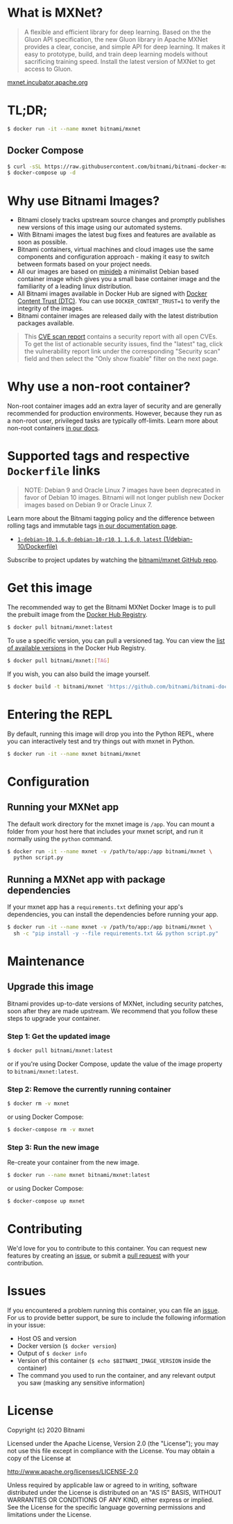 # What is MXNet?

>A flexible and efficient library for deep learning.
Based on the the Gluon API specification, the new Gluon library in Apache MXNet provides a clear, concise, and simple API for deep learning. It makes it easy to prototype, build, and train deep learning models without sacrificing training speed. Install the latest version of MXNet to get access to Gluon.

[mxnet.incubator.apache.org](https://mxnet.incubator.apache.org/versions/master/)

# TL;DR;

```bash
$ docker run -it --name mxnet bitnami/mxnet
```

## Docker Compose

```bash
$ curl -sSL https://raw.githubusercontent.com/bitnami/bitnami-docker-mxnet/master/docker-compose.yml > docker-compose.yml
$ docker-compose up -d
```

# Why use Bitnami Images?

* Bitnami closely tracks upstream source changes and promptly publishes new versions of this image using our automated systems.
* With Bitnami images the latest bug fixes and features are available as soon as possible.
* Bitnami containers, virtual machines and cloud images use the same components and configuration approach - making it easy to switch between formats based on your project needs.
* All our images are based on [minideb](https://github.com/bitnami/minideb) a minimalist Debian based container image which gives you a small base container image and the familiarity of a leading linux distribution.
* All Bitnami images available in Docker Hub are signed with [Docker Content Trust (DTC)](https://docs.docker.com/engine/security/trust/content_trust/). You can use `DOCKER_CONTENT_TRUST=1` to verify the integrity of the images.
* Bitnami container images are released daily with the latest distribution packages available.

> This [CVE scan report](https://quay.io/repository/bitnami/mxnettab=tags) contains a security report with all open CVEs. To get the list of actionable security issues, find the "latest" tag, click the vulnerability report link under the corresponding "Security scan" field and then select the "Only show fixable" filter on the next page.

# Why use a non-root container?

Non-root container images add an extra layer of security and are generally recommended for production environments. However, because they run as a non-root user, privileged tasks are typically off-limits. Learn more about non-root containers [in our docs](https://docs.bitnami.com/containers/how-to/work-with-non-root-containers/).

# Supported tags and respective `Dockerfile` links

> NOTE: Debian 9 and Oracle Linux 7 images have been deprecated in favor of Debian 10 images. Bitnami will not longer publish new Docker images based on Debian 9 or Oracle Linux 7.

Learn more about the Bitnami tagging policy and the difference between rolling tags and immutable tags [in our documentation page](https://docs.bitnami.com/containers/how-to/understand-rolling-tags-containers/).


* [`1-debian-10`, `1.6.0-debian-10-r10`, `1`, `1.6.0`, `latest` (1/debian-10/Dockerfile)](https://github.com/bitnami/bitnami-docker-mxnet/blob/1.6.0-debian-10-r10/1/debian-10/Dockerfile)

Subscribe to project updates by watching the [bitnami/mxnet GitHub repo](https://github.com/bitnami/bitnami-docker-mxnet).

# Get this image

The recommended way to get the Bitnami MXNet Docker Image is to pull the prebuilt image from the [Docker Hub Registry](https://hub.docker.com/r/bitnami/mxnet).

```bash
$ docker pull bitnami/mxnet:latest
```

To use a specific version, you can pull a versioned tag. You can view the [list of available versions](https://hub.docker.com/r/bitnami/mxnet/tags/) in the Docker Hub Registry.

```bash
$ docker pull bitnami/mxnet:[TAG]
```

If you wish, you can also build the image yourself.

```bash
$ docker build -t bitnami/mxnet 'https://github.com/bitnami/bitnami-docker-mxnet.git#master:1/debian-10'
```

# Entering the REPL

By default, running this image will drop you into the Python REPL, where you can interactively test and try things out with mxnet in Python.

```bash
$ docker run -it --name mxnet bitnami/mxnet
```

# Configuration

## Running your MXNet app

The default work directory for the mxnet image is `/app`. You can mount a folder from your host here that includes your mxnet script, and run it normally using the `python` command.

```bash
$ docker run -it --name mxnet -v /path/to/app:/app bitnami/mxnet \
  python script.py
```

## Running a MXNet app with package dependencies

If your mxnet app has a `requirements.txt` defining your app's dependencies, you can install the dependencies before running your app.

```bash
$ docker run -it --name mxnet -v /path/to/app:/app bitnami/mxnet \
  sh -c "pip install -y --file requirements.txt && python script.py"
```

# Maintenance

## Upgrade this image

Bitnami provides up-to-date versions of MXNet, including security patches, soon after they are made upstream. We recommend that you follow these steps to upgrade your container.

### Step 1: Get the updated image

```bash
$ docker pull bitnami/mxnet:latest
```

or if you're using Docker Compose, update the value of the image property to `bitnami/mxnet:latest`.

### Step 2: Remove the currently running container

```bash
$ docker rm -v mxnet
```

or using Docker Compose:

```bash
$ docker-compose rm -v mxnet
```

### Step 3: Run the new image

Re-create your container from the new image.

```bash
$ docker run --name mxnet bitnami/mxnet:latest
```

or using Docker Compose:

```bash
$ docker-compose up mxnet
```

# Contributing

We'd love for you to contribute to this container. You can request new features by creating an [issue](https://github.com/bitnami/bitnami-docker-mxnet/issues), or submit a [pull request](https://github.com/bitnami/bitnami-docker-mxnet/pulls) with your contribution.

# Issues

If you encountered a problem running this container, you can file an [issue](https://github.com/bitnami/bitnami-docker-mxnet/issues). For us to provide better support, be sure to include the following information in your issue:

- Host OS and version
- Docker version (`$ docker version`)
- Output of `$ docker info`
- Version of this container (`$ echo $BITNAMI_IMAGE_VERSION` inside the container)
- The command you used to run the container, and any relevant output you saw (masking any sensitive information)

# License

Copyright (c) 2020 Bitnami

Licensed under the Apache License, Version 2.0 (the "License");
you may not use this file except in compliance with the License.
You may obtain a copy of the License at

  <http://www.apache.org/licenses/LICENSE-2.0>

Unless required by applicable law or agreed to in writing, software
distributed under the License is distributed on an "AS IS" BASIS,
WITHOUT WARRANTIES OR CONDITIONS OF ANY KIND, either express or implied.
See the License for the specific language governing permissions and
limitations under the License.
